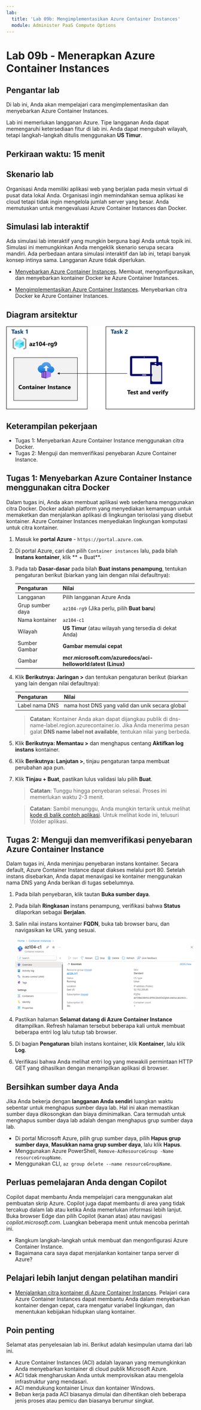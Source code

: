 ```yaml
---
lab:
  title: 'Lab 09b: Mengimplementasikan Azure Container Instances'
  module: Administer PaaS Compute Options
---
```


# Lab 09b - Menerapkan Azure Container Instances

## Pengantar lab

Di lab ini, Anda akan mempelajari cara mengimplementasikan dan menyebarkan Azure Container Instances.

Lab ini memerlukan langganan Azure. Tipe langganan Anda dapat memengaruhi ketersediaan fitur di lab ini. Anda dapat mengubah wilayah, tetapi langkah-langkah ditulis menggunakan **US Timur**.

## Perkiraan waktu: 15 menit

## Skenario lab

Organisasi Anda memiliki aplikasi web yang berjalan pada mesin virtual di pusat data lokal Anda. Organisasi ingin memindahkan semua aplikasi ke cloud tetapi tidak ingin mengelola jumlah server yang besar. Anda memutuskan untuk mengevaluasi Azure Container Instances dan Docker. 
## Simulasi lab interaktif

Ada simulasi lab interaktif yang mungkin berguna bagi Anda untuk topik ini. Simulasi ini memungkinkan Anda mengeklik skenario serupa secara mandiri. Ada perbedaan antara simulasi interaktif dan lab ini, tetapi banyak konsep intinya sama. Langganan Azure tidak diperlukan.

+ [Menyebarkan Azure Container Instances](https://mslearn.cloudguides.com/en-us/guides/AZ-900%20Exam%20Guide%20-%20Azure%20Fundamentals%20Exercise%203). Membuat, mengonfigurasikan, dan menyebarkan kontainer Docker ke Azure Container Instances.
  
+ [Mengimplementasikan Azure Container Instances](https://mslabs.cloudguides.com/guides/AZ-104%20Exam%20Guide%20-%20Microsoft%20Azure%20Administrator%20Exercise%2014).  Menyebarkan citra Docker ke Azure Container Instances. 

## Diagram arsitektur

![Diagram tugas.](../media/az104-lab09b-aci-architecture.png)

## Keterampilan pekerjaan

- Tugas 1: Menyebarkan Azure Container Instance menggunakan citra Docker.
- Tugas 2: Menguji dan memverifikasi penyebaran Azure Container Instance.

## Tugas 1: Menyebarkan Azure Container Instance menggunakan citra Docker

Dalam tugas ini, Anda akan membuat aplikasi web sederhana menggunakan citra Docker. Docker adalah platform yang menyediakan kemampuan untuk memaketkan dan menjalankan aplikasi di lingkungan terisolasi yang disebut kontainer. Azure Container Instances menyediakan lingkungan komputasi untuk citra kontainer.

1. Masuk ke **portal Azure** - `https://portal.azure.com`.

1. Di portal Azure, cari dan pilih `Container instances` lalu, pada bilah **Instans kontainer**, klik ** + Buat**.

1. Pada tab **Dasar-dasar** pada bilah **Buat instans penampung**, tentukan pengaturan berikut (biarkan yang lain dengan nilai defaultnya):

    | Pengaturan | Nilai |
    | ---- | ---- |
    | Langganan | Pilih langganan Azure Anda |
    | Grup sumber daya | `az104-rg9` (Jika perlu, pilih **Buat baru**) |
    | Nama kontainer | `az104-c1` |
    | Wilayah | **US Timur** (atau wilayah yang tersedia di dekat Anda)|
    | Sumber Gambar | **Gambar memulai cepat** |
    | Gambar | **mcr.microsoft.com/azuredocs/aci-helloworld:latest (Linux)** |

1. Klik **Berikutnya: Jaringan >** dan tentukan pengaturan berikut (biarkan yang lain dengan nilai defaultnya):

    | Pengaturan | Nilai |
    | --- | --- |
    | Label nama DNS | nama host DNS yang valid dan unik secara global |

    >**Catatan**: Kontainer Anda akan dapat dijangkau publik di dns-name-label.region.azurecontainer.io. Jika Anda menerima pesan galat **DNS name label not available**, tentukan nilai yang berbeda.

1. Klik **Berikutnya: Memantau >** dan menghapus centang **Aktifkan log instans** kontainer. 

1. Klik **Berikutnya: Lanjutan >**, tinjau pengaturan tanpa membuat perubahan apa pun.

 1. Klik **Tinjau + Buat**, pastikan lulus validasi lalu pilih **Buat**.

    >**Catatan**: Tunggu hingga penyebaran selesai. Proses ini memerlukan waktu 2-3 menit.

    >**Catatan**: Sambil menunggu, Anda mungkin tertarik untuk melihat [kode di balik contoh aplikasi](https://github.com/Azure-Samples/aci-helloworld). Untuk melihat kode ini, telusuri \\folder aplikasi.

## Tugas 2: Menguji dan memverifikasi penyebaran Azure Container Instance 

Dalam tugas ini, Anda meninjau penyebaran instans kontainer. Secara default, Azure Container Instance dapat diakses melalui port 80. Setelah instans disebarkan, Anda dapat menavigasi ke kontainer menggunakan nama DNS yang Anda berikan di tugas sebelumnya.

1. Pada bilah penyebaran, klik tautan **Buka sumber daya**.

1. Pada bilah **Ringkasan** instans penampung, verifikasi bahwa **Status** dilaporkan sebagai **Berjalan**.

1. Salin nilai instans kontainer **FQDN**, buka tab browser baru, dan navigasikan ke URL yang sesuai.

     ![Cuplikan layar halaman gambaran umum ACI di portal.](../media/az104-lab09b-aci-overview.png)

1. Pastikan halaman **Selamat datang di Azure Container Instance** ditampilkan. Refresh halaman tersebut beberapa kali untuk membuat beberapa entri log lalu tutup tab browser.  

1. Di bagian **Pengaturan** bilah instans kontainer, klik **Kontainer**, lalu klik **Log**.

1. Verifikasi bahwa Anda melihat entri log yang mewakili permintaan HTTP GET yang dihasilkan dengan menampilkan aplikasi di browser.
   
## Bersihkan sumber daya Anda

Jika Anda bekerja dengan **langganan Anda sendiri** luangkan waktu sebentar untuk menghapus sumber daya lab. Hal ini akan memastikan sumber daya dikosongkan dan biaya diminimalkan. Cara termudah untuk menghapus sumber daya lab adalah dengan menghapus grup sumber daya lab. 

+ Di portal Microsoft Azure, pilih grup sumber daya, pilih **Hapus grup sumber daya**, **Masukkan nama grup sumber daya**, lalu klik **Hapus**.
+ Menggunakan Azure PowerShell, `Remove-AzResourceGroup -Name resourceGroupName`.
+ Menggunakan CLI, `az group delete --name resourceGroupName`.

## Perluas pemelajaran Anda dengan Copilot
Copilot dapat membantu Anda mempelajari cara menggunakan alat pembuatan skrip Azure. Copilot juga dapat membantu di area yang tidak tercakup dalam lab atau ketika Anda memerlukan informasi lebih lanjut. Buka browser Edge dan pilih Copilot (kanan atas) atau navigasi *copilot.microsoft.com*. Luangkan beberapa menit untuk mencoba perintah ini.

+ Rangkum langkah-langkah untuk membuat dan mengonfigurasi Azure Container Instance.
+ Bagaimana cara saya dapat menjalankan kontainer tanpa server di Azure?

## Pelajari lebih lanjut dengan pelatihan mandiri

+ [Menjalankan citra kontainer di Azure Container Instances](https://learn.microsoft.com/training/modules/create-run-container-images-azure-container-instances/). Pelajari cara Azure Container Instances dapat membantu Anda dalam menyebarkan kontainer dengan cepat, cara mengatur variabel lingkungan, dan menentukan kebijakan hidupkan ulang kontainer.

## Poin penting

Selamat atas penyelesaian lab ini. Berikut adalah kesimpulan utama dari lab ini. 

+ Azure Container Instances (ACI) adalah layanan yang memungkinkan Anda menyebarkan kontainer di cloud publik Microsoft Azure.
+ ACI tidak mengharuskan Anda untuk memprovisikan atau mengelola infrastruktur yang mendasari.
+ ACI mendukung kontainer Linux dan kontainer Windows.
+ Beban kerja pada ACI biasanya dimulai dan dihentikan oleh beberapa jenis proses atau pemicu dan biasanya berumur singkat. 

    

